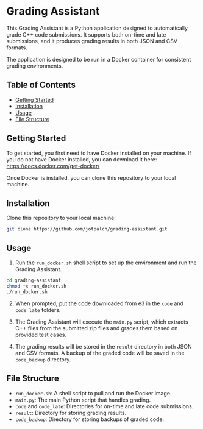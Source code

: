 # Grading Assistant

This Grading Assistant is a Python application designed to automatically grade C++ code submissions. It supports both on-time and late submissions, and it produces grading results in both JSON and CSV formats.

The application is designed to be run in a Docker container for consistent grading environments.

## Table of Contents

- [Getting Started](#getting-started)
- [Installation](#installation)
- [Usage](#usage)
- [File Structure](#file-structure)

## Getting Started

To get started, you first need to have Docker installed on your machine. If you do not have Docker installed, you can download it here: https://docs.docker.com/get-docker/

Once Docker is installed, you can clone this repository to your local machine.

## Installation

Clone this repository to your local machine:

```bash
git clone https://github.com/jotpalch/grading-assistant.git
```

## Usage

1. Run the `run_docker.sh` shell script to set up the environment and run the Grading Assistant. 

```bash
cd grading-assistant
chmod +x run_docker.sh
./run_docker.sh
```

2. When prompted, put the code downloaded from e3 in the `code` and `code_late` folders. 

3. The Grading Assistant will execute the `main.py` script, which extracts C++ files from the submitted zip files and grades them based on provided test cases. 

4. The grading results will be stored in the `result` directory in both JSON and CSV formats. A backup of the graded code will be saved in the `code_backup` directory. 

## File Structure

- `run_docker.sh`: A shell script to pull and run the Docker image.
- `main.py`: The main Python script that handles grading.
- `code` and `code_late`: Directories for on-time and late code submissions.
- `result`: Directory for storing grading results.
- `code_backup`: Directory for storing backups of graded code.

